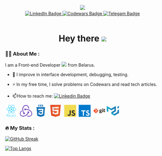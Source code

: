 <div id="header" align="center">
  <img src="https://media.giphy.com/media/HwBlFQZFcAoUcPHZdX/giphy.gif" width="100"/>
</div>
<div id="badges" align="center">
  <a href="https://www.linkedin.com/in/maxim-huzarevich/">
    <img border-radius="50" src="https://img.shields.io/badge/LinkedIn-blue?style=for-the-badge&logo=linkedin&logoColor=white" alt="LinkedIn Badge"/>
  </a>
  <a href="https://www.codewars.com/users/Max%20Guzarevich">
    <img src="https://img.shields.io/badge/Codewars-red?style=for-the-badge&logo=codewars&logoColor=white" alt="Codewars Badge"/>
  </a>
  <a href="https://t.me/MaxHuzarevich">
    <img src="https://img.shields.io/badge/Telegram-blue?style=for-the-badge&logo=telegram&logoColor=white" alt="Telegam Badge"/>
  </a>
</div>
<div align="center">
  <img src="https://komarev.com/ghpvc/?username=MaxHuzarevich&style=flat-square&color=blue" alt=""/>
  <h1>
  Hey there
  <img src="https://media.giphy.com/media/hvRJCLFzcasrR4ia7z/giphy.gif" width="30px"/>
</h1>
</div>

   ### :man_technologist: About Me :

  I am a Front-end Developer <img src="https://media.giphy.com/media/WUlplcMpOCEmTGBtBW/giphy.gif" width="30"> from Belarus.
  
  - :telescope: I improve in interface development, debugging, testing.

- :zap: In my free time, I solve problems on Codewars and read tech articles.

- :mailbox:How to reach me: [![Linkedin Badge](https://img.shields.io/badge/-Linkedin-blue?style=flat&logo=Linkedin&logoColor=white)](https://www.linkedin.com/in/maxim-huzarevich/)
    
<div>
  <img src="https://github.com/devicons/devicon/blob/master/icons/react/react-original-wordmark.svg" title="React" alt="React" width="40" height="40"/>&nbsp;
  <img src="https://github.com/devicons/devicon/blob/master/icons/redux/redux-original.svg" title="Redux" alt="Redux " width="40" height="40"/>&nbsp;
  <img src="https://github.com/devicons/devicon/blob/master/icons/css3/css3-plain-wordmark.svg"  title="CSS3" alt="CSS" width="40" height="40"/>&nbsp;
  <img src="https://github.com/devicons/devicon/blob/master/icons/html5/html5-original.svg" title="HTML5" alt="HTML" width="40" height="40"/>&nbsp;
  <img src="https://github.com/devicons/devicon/blob/master/icons/javascript/javascript-original.svg" title="JavaScript" alt="JavaScript" width="40" height="40"/>&nbsp;
   <img src="https://github.com/devicons/devicon/blob/master/icons/typescript/typescript-original.svg" title="TypeScript" alt="" width="40" height="40"/>&nbsp;
  <img src="https://github.com/devicons/devicon/blob/master/icons/git/git-original-wordmark.svg" title="Git" **alt="Git" width="40" height="40"/>
   <img src="https://github.com/devicons/devicon/blob/master/icons/materialui/materialui-original.svg" title="Material UI" alt="Material UI" width="40" height="40"/>&nbsp;
</div>

### :fire: My Stats :

[![GitHub Streak](http://github-readme-streak-stats.herokuapp.com?user=MaxHuzarevich&theme=dark&background=000000)](https://git.io/streak-stats)

[![Top Langs](https://github-readme-stats.vercel.app/api/top-langs/?username=MaxHuzarevich&layout=compact&theme=vision-friendly-dark)](https://github.com/anuraghazra/github-readme-stats)


